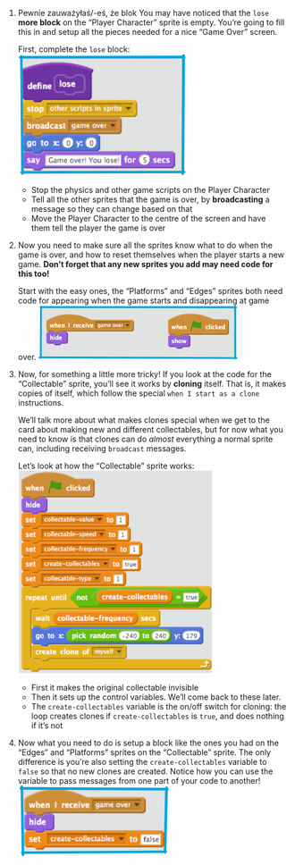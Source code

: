 1. Pewnie zauważyłaś/-eś, że blok You may have noticed that the `lose` **more block**  on the “Player Character” sprite is empty. You’re going to fill this in and setup all the pieces needed for a nice “Game Over” screen.

   First, complete the `lose` block: ![](assets/losing1.png)

   * Stop the physics and other game scripts on the Player Character
   * Tell all the other sprites that the game is over, by **broadcasting** a message so they can change based on that
   * Move the Player Character to the centre of the screen and have them tell the player the game is over

2. Now you need to make sure all the sprites know what to do when the game is over, and how to reset themselves when the player starts a new game. **Don’t forget that any new sprites you add may need code for this too!**

   Start with the easy ones, the “Platforms” and “Edges” sprites both need code for appearing when the game starts and disappearing at game over. ![](assets/losing2.png)

3. Now, for something a little more tricky! If you look at the code for the “Collectable” sprite, you’ll see it works by **cloning** itself. That is, it makes copies of itself, which follow the special `when I start as a clone` instructions.

   We’ll talk more about what makes clones special when we get to the card about making new and different collectables, but for now what you need to know is that clones can do _almost_ everything a normal sprite can, including receiving `broadcast` messages.

   Let’s look at how the “Collectable” sprite works: ![](assets/losing3.png)

   * First it makes the original collectable invisible
   * Then it sets up the control variables. We’ll come back to these later.
   * The `create-collectables` variable is the on/off switch for cloning: the loop creates clones if `create-collectables` is `true`, and does nothing if it’s not

4. Now what you need to do is setup a block like the ones you had on the “Edges” and “Platforms” sprites on the “Collectable” sprite. The only difference is you’re also setting the `create-collectables` variable to `false` so that no new clones are created. Notice how you can use the variable to pass messages from one part of your code to another! ![](assets/losing4.png)



